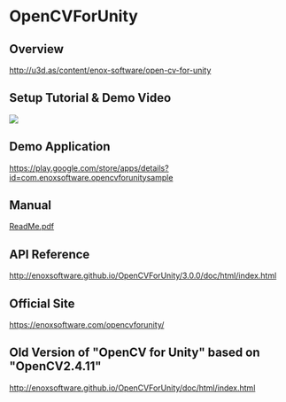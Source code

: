 OpenCVForUnity
====================

Overview
-----
<http://u3d.as/content/enox-software/open-cv-for-unity>  

Setup Tutorial & Demo Video
-----
[![](http://img.youtube.com/vi/HnXGIvHvU9I/0.jpg)](https://www.youtube.com/watch?v=HnXGIvHvU9I)

Demo Application
-----
<https://play.google.com/store/apps/details?id=com.enoxsoftware.opencvforunitysample>

Manual
-----
[ReadMe.pdf](ReadMe.pdf)

API Reference
-----
<http://enoxsoftware.github.io/OpenCVForUnity/3.0.0/doc/html/index.html>

Official Site
-----
<https://enoxsoftware.com/opencvforunity/>

Old Version of "OpenCV for Unity" based on "OpenCV2.4.11"
-----
<http://enoxsoftware.github.io/OpenCVForUnity/doc/html/index.html>
